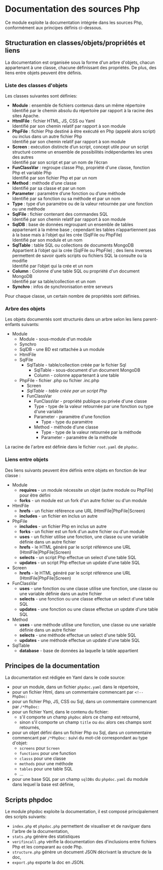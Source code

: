 # Documentation des sources Php
Ce module exploite la documentation intégrée dans les sources Php, conformément aux principes définis ci-dessous.

## Structuration en classes/objets/propriétés et liens
La documentation est organisée sous la forme d'un arbre d'objets, chacun appartenant à une classe,
chacune définissant des propriétés.
De plus, des liens entre objets peuvent être définis.

### Liste des classes d'objets
Les classes suivantes sont définies:

  - **Module** : ensemble de fichiers contenus dans un même répertoire  
    Identifié par le chemin absolu du répertoire par rapport à la racine des sites Apache.
  - **HtmlFile** : fichier HTML, JS, CSS ou Yaml  
    Identifié par son chemin relatif par rapport à son module
  - **PhpFile** : fichier Php destiné à être exécuté en Php (appelé alors script) ou inclus dans un autre fichier Php  
    Identifié par son chemin relatif par rapport à son module
  - **Screen** : exécution distincte d’un script,
    concept utile pour un script structuré comme un ensemble de possibilités indépendantes les unes des autres  
    Identifié par son script et par un nom de l’écran
  - **FunClassVar** : regroupe classe Php, propriété d'une classe, fonction Php et variable Php  
    Identifié par son fichier Php et par un nom
  - **Method** : méthode d'une classe  
    Identifié par sa classe et par un nom
  - **Parameter** : paramètre d’une fonction ou d’une méthode  
    Identifié par sa fonction ou sa méthode et par un nom
  - **Type** : type d’un paramètre ou de la valeur retournée par une fonction ou une méthode
  - **SqlFile** : fichier contenant des commandes SQL  
    Identifié par son chemin relatif par rapport à son module
  - **SqlDB** : base de données regroupant un ensemble de tables appartenant à la même base ;
    cependant les tables n’appartiennent pas à la base mais à l’objet qui les crée (SqlFile ou PhpFile)  
    Identifié par son module et un nom
  - **SqlTable** : table SQL ou collections de documents MongoDB  
    Appartient à l’objet qui la crée (SqlFile ou PhpFile) ; des liens inverses permettent de savoir quels scripts
    ou fichiers SQL la consulte ou la modifie  
    Identifié par l’objet qui la crée et un nom
  - **Column** : Colonne d'une table SQL ou propriété d'un document MongoDB  
    Identifié par sa table/collection et un nom
  - **Synchro** : infos de synchronisation entre serveurs

Pour chaque classe, un certain nombre de propriétés sont définies.

### Arbre des objets
Les objets documentés sont structurés dans un arbre selon les liens parent-enfants suivants:

  - Module
    - Module - sous-module d'un module
    - Synchro
    - SqlDB - une BD est rattachée à un module
    - HtmlFile
    - SqlFile
      - SqlTable - table/collection créée par le fichier Sql
          - SqlTable - sous-document d'un document MongoDB
          - Column - colonne appartenant à une table
    - PhpFile - fichier .php ou fichier .inc.php
      - Screen
      - _SqlTable - table créée par un script Php_
      - FunClassVar
          - FunClassVar - propriété publique ou privée d'une classe
          - Type - type de la valeur retournée par une fonction ou type d'une variable
          - Parameter - paramètre d'une fonction
              - Type - type du paramètre
          - Method - méthode d'une classe
              - Type - type de la valeur retournée par la méthode
              - Parameter - paramètre de la méthode

La racine de l'arbre est définie dans le fichier `root.yaml` de `phpdoc`.
### Liens entre objets
Des liens suivants peuvent être définis entre objets en fonction de leur classe :

  - Module
    - **requires** - un module nécessite un objet (autre module ou PhpFile) pour être défini
    - **forks** - un module est un fork d'un autre fichier ou d'un module
  - HtmlFile
    - **hrefs** - un fichier référence une URL (HtmlFile|PhpFile|Screen)
    - **includes** - un fichier en inclus un autre
  - PhpFile
    - **includes** - un fichier Php en inclus un autre
    - **forks** - un fichier est un fork d'un autre fichier ou d'un module
    - **uses** - un fichier utilise une fonction, une classe ou une variable définie dans un autre fichier
    - **hrefs** - le HTML généré par le script référence une URL (HtmlFile|PhpFile|Screen)
    - **selects** - un script Php effectue un select d'une table SQL
    - **updates** - un script Php effectue un update d'une table SQL
  - Screen
    - **hrefs** - le HTML généré par le script référence une URL (HtmlFile|PhpFile|Screen)
  - FunClassVar
    - **uses** - une fonction ou une classe utilise une fonction, une classe ou une variable définie dans un autre fichier
    - **selects** - une fonction ou une classe effectue un select d'une table SQL
    - **updates** - une fonction ou une classe effectue un update d'une table SQL
  - Method
    - **uses** - une méthode utilise une fonction, une classe ou une variable définie dans un autre fichier
    - **selects** - une méthode effectue un select d'une table SQL
    - **updates** - une méthode effectue un update d'une table SQL
  - SqlTable
    - **database** - base de données àa laquelle la table appartient

## Principes de la documentation
La documentation est rédigée en Yaml dans le code source:

  - pour un module, dans un fichier `phpdoc.yaml` dans le répertoire,
  - pour un fichier Html, dans un commentaire commencant par `<!--PhpDoc:`
  - pour un fichier Php, JS, CSS ou Sql, dans un commentaire commencant par `/*PhpDoc:`
  - pour un fichier Yaml, dans le contenu du fichier:
    - s'il comporte un champ `phpDoc` alors ce champ est retourné,
    - sinon s'il comporte un champ `title` ou `doc` alors ces champs sont retournés,
  - pour un objet défini dans un fichier Php ou Sql, dans un commentaire commencant par `/*PhpDoc:`
    suivi du mot-clé correspondant au type d'objet:
    - `screens` pour `Screen`
    - `functions` pour une function
    - `classs` pour une classe
    - `methods` pour une méthode
    - `tables` pour une table SQL
    - ...
  - pour une base SQL par un champ `sqlDBs` du `phpdoc.yaml` du module dans lequel la base est définie,
  
## Scripts phpdoc
Le module phpdoc exploite la documentation, il est composé principalement des scripts suivants:

  - `index.php` et `phpdoc.php` permettent de visualiser et de naviguer dans l'arbre de la documentation,
  - `stats.php` génère des statistiques
  - `verifincall.php` vérifie la documentation des d'inclusions entre fichiers Php et les comparant au code Php.
  - `structure.php` génère un document JSON décrivant la structure de la doc,
  - `export.php` exporte la doc en JSON.
